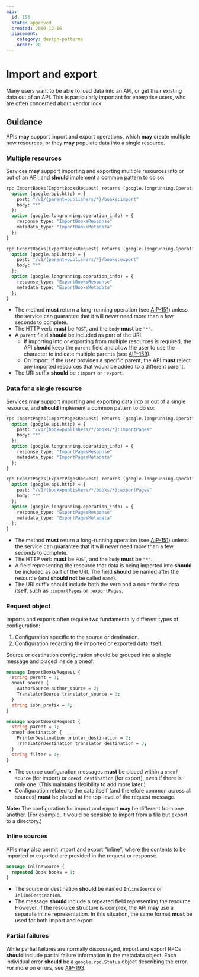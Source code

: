 ```yaml
---
aip:
  id: 153
  state: approved
  created: 2019-12-16
  placement:
    category: design-patterns
    order: 20
---
```


# Import and export

Many users want to be able to load data into an API, or get their existing data
out of an API. This is particularly important for enterprise users, who are
often concerned about vendor lock.

## Guidance

APIs **may** support import and export operations, which **may** create
multiple new resources, or they **may** populate data into a single resource.

### Multiple resources

Services **may** support importing and exporting multiple resources into or out
of an API, and **should** implement a common pattern to do so:

```proto
rpc ImportBooks(ImportBooksRequest) returns (google.longrunning.Operation) {
  option (google.api.http) = {
    post: "/v1/{parent=publishers/*}/books:import"
    body: "*"
  };
  option (google.longrunning.operation_info) = {
    response_type: "ImportBooksResponse"
    metadata_type: "ImportBooksMetadata"
  };
}

rpc ExportBooks(ExportBooksRequest) returns (google.longrunning.Operation) {
  option (google.api.http) = {
    post: "/v1/{parent=publishers/*}/books:export"
    body: "*"
  };
  option (google.longrunning.operation_info) = {
    response_type: "ExportBooksResponse"
    metadata_type: "ExportBooksMetadata"
  };
}
```

- The method **must** return a long-running operation (see [AIP-151][]) unless
  the service can guarantee that it will _never_ need more than a few seconds
  to complete.
- The HTTP verb **must** be `POST`, and the `body` **must** be `"*"`.
- A `parent` field **should** be included as part of the URI.
  - If importing into or exporting from multiple resources is required, the API
    **should** keep the `parent` field and allow the user to use the `-`
    character to indicate multiple parents (see [AIP-159][]).
  - On import, if the user provides a specific parent, the API **must** reject
    any imported resources that would be added to a different parent.
- The URI suffix **should** be `:import` or `:export`.

### Data for a single resource

Services **may** support importing and exporting data into or out of a single
resource, and **should** implement a common pattern to do so:

```proto
rpc ImportPages(ImportPagesRequest) returns (google.longrunning.Operation) {
  option (google.api.http) = {
    post: "/v1/{book=publishers/*/books/*}:importPages"
    body: "*"
  };
  option (google.longrunning.operation_info) = {
    response_type: "ImportPagesResponse"
    metadata_type: "ImportPagesMetadata"
  };
}

rpc ExportPages(ExportPagesRequest) returns (google.longrunning.Operation) {
  option (google.api.http) = {
    post: "/v1/{book=publishers/*/books/*}:exportPages"
    body: "*"
  };
  option (google.longrunning.operation_info) = {
    response_type: "ExportPagesResponse"
    metadata_type: "ExportPagesMetadata"
  };
}
```

- The method **must** return a long-running operation (see [AIP-151][]) unless
  the service can guarantee that it will _never_ need more than a few seconds
  to complete.
- The HTTP verb **must** be `POST`, and the `body` **must** be `"*"`.
- A field representing the resource that data is being imported into **should**
  be included as part of the URI. The field **should** be named after the
  resource (and **should not** be called `name`).
- The URI suffix should include both the verb and a noun for the data itself,
  such as `:importPages` or `:exportPages`.

### Request object

Imports and exports often require two fundamentally different types of
configuration:

1. Configuration specific to the source or destination.
2. Configuration regarding the imported or exported data itself.

Source or destination configuration should be grouped into a single message and
placed inside a oneof:

```proto
message ImportBooksRequest {
  string parent = 1;
  oneof source {
    AuthorSource author_source = 2;
    TranslatorSource translator_source = 3;
  }
  string isbn_prefix = 4;
}

message ExportBooksRequest {
  string parent = 1;
  oneof destination {
    PrinterDestination printer_destination = 2;
    TranslatorDestination translator_destination = 3;
  }
  string filter = 4;
}
```

- The source configuration messages **must** be placed within a `oneof source`
  (for import) or `oneof destination` (for export), even if there is only one.
  (This maintains flexibility to add more later.)
- Configuration related to the data itself (and therefore common across all
  sources) **must** be placed at the top-level of the request message.

**Note:** The configuration for import and export **may** be different from one
another. (For example, it would be sensible to import from a file but export to
a directory.)

### Inline sources

APIs **may** also permit import and export "inline", where the contents to be
imported or exported are provided in the request or response.

```proto
message InlineSource {
  repeated Book books = 1;
}
```

- The source or destination **should** be named `InlineSource` or
  `InlineDestination`.
- The message **should** include a repeated field representing the resource.
  However, if the resource structure is complex, the API **may** use a separate
  inline representation. In this situation, the same format **must** be used
  for both import and export.

### Partial failures

While partial failures are normally discouraged, import and export RPCs
**should** include partial failure information in the metadata object. Each
individual error **should** be a `google.rpc.Status` object describing the
error. For more on errors, see [AIP-193][].

[aip-151]: ./0151.md
[aip-159]: ./0159.md
[aip-193]: ./0193.md
[google bigquery]: https://cloud.google.com/bigquery
[google storage]: https://cloud.google.com/storage
